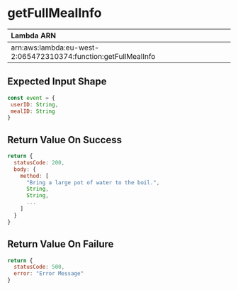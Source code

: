 # getFullMealInfo

| Lambda ARN                                                     |
| :------------------------------------------------------------- |
| arn:aws:lambda:eu-west-2:065472310374:function:getFullMealInfo |

 ## Expected Input Shape
 ```javascript
const event = {
  userID: String,
  mealID: String
}
 ```
 

 ## Return Value On Success
```javascript
return {
  statusCode: 200,
  body: {
    method: [
      "Bring a large pot of water to the boil.",
      String,
      String,
      ...
    ]
  }
}
```

## Return Value On Failure
```javascript
return {
  statusCode: 500,
  error: "Error Message"
}
```
 
